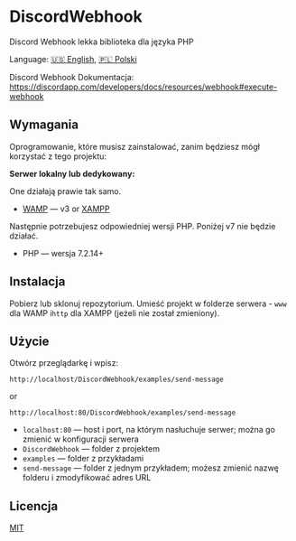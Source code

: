 # DiscordWebhook

Discord Webhook lekka biblioteka dla języka PHP

Language: [🇺🇸 English](README.md), [🇵🇱 Polski](README.pl.md)

Discord Webhook Dokumentacja: https://discordapp.com/developers/docs/resources/webhook#execute-webhook

## Wymagania

Oprogramowanie, które musisz zainstalować, zanim będziesz mógł korzystać z tego projektu:

**Serwer lokalny lub dedykowany:**

One działają prawie tak samo.

- [WAMP](http://www.wampserver.com/) — v3 or [XAMPP](https://www.apachefriends.org)

Następnie potrzebujesz odpowiedniej wersji PHP. Poniżej v7 nie będzie działać.

- PHP — wersja 7.2.14+

## Instalacja

Pobierz lub sklonuj repozytorium. Umieść projekt w folderze serwera - `www` dla WAMP i`http` dla XAMPP (jeżeli nie został zmieniony).

## Użycie

Otwórz przeglądarkę i wpisz:

`http://localhost/DiscordWebhook/examples/send-message`

or

`http://localhost:80/DiscordWebhook/examples/send-message`

- `localhost:80` — host i port, na którym nasłuchuje serwer; można go zmienić w konfiguracji serwera
- `DiscordWebhook` — folder z projektem
- `examples` — folder z przykładami
- `send-message` — folder z jednym przykładem; możesz zmienić nazwę folderu i zmodyfikować adres URL

## Licencja

[MIT](LICENSE)
